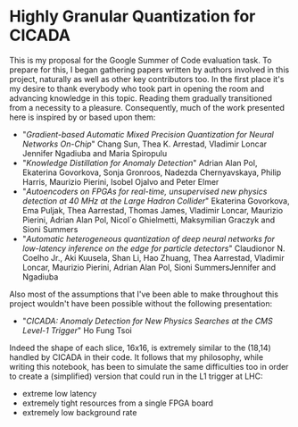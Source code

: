 # Highly Granular Quantization for CICADA
This is my proposal for the Google Summer of Code evaluation task. To prepare for this, I began gathering papers written by authors involved in this project, naturally as well as other key contributors too. In the first place it's my desire to thank everybody who took part in opening the room and advancing knowledge in this topic. Reading them gradually transitioned from a necessity to a pleasure. Consequently, much of the work presented here is inspired by or based upon them:
- "*Gradient-based Automatic Mixed Precision Quantization for Neural Networks On-Chip*" Chang Sun, Thea K. Arrestad, Vladimir Loncar Jennifer Ngadiuba and Maria Spiropulu
- "*Knowledge Distillation for Anomaly Detection*" Adrian Alan Pol, Ekaterina Govorkova, Sonja Gronroos, Nadezda Chernyavskaya,
Philip Harris, Maurizio Pierini, Isobel Ojalvo and Peter Elmer
- "*Autoencoders on FPGAs for real-time, unsupervised new physics detection at 40 MHz
at the Large Hadron Collider*" Ekaterina Govorkova, Ema Puljak, Thea Aarrestad, Thomas James, Vladimir Loncar, Maurizio
Pierini, Adrian Alan Pol, Nicol`o Ghielmetti, Maksymilian Graczyk and Sioni Summers
- "*Automatic heterogeneous quantization of deep neural networks for low-latency inference on the edge for particle detectors*" Claudionor N. Coelho Jr., Aki Kuusela, Shan Li, Hao Zhuang, Thea Aarrestad, Vladimir Loncar, Maurizio Pierini, Adrian Alan Pol, Sioni SummersJennifer and Ngadiuba

Also most of the assumptions that I've been able to make throughout this project wouldn't have been possible without the following presentation:
- "*CICADA: Anomaly Detection for New Physics
Searches at the CMS Level-1 Trigger*" Ho Fung Tsoi

Indeed the shape of each slice, 16x16, is extremely similar to the (18,14) handled by CICADA in their code. It follows that my philosophy, while writing this notebook, has been to simulate the same difficulties too in order to create a (simplified) version that could run in the L1 trigger at LHC:
- extreme low latency
- extremely tight resources from a single FPGA board
- extremely low background rate
